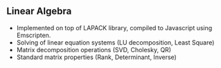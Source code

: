 ## Linear Algebra

* Implemented on top of LAPACK library, compiled to Javascript using Emscripten.
* Solving of linear equation systems (LU decomposition, Least Square)
* Matrix decomposition operations (SVD, Cholesky, QR)
* Standard matrix properties (Rank, Determinant, Inverse)